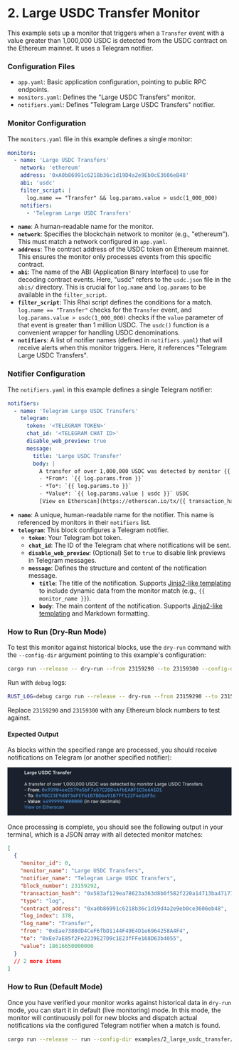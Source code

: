 # 2. Large USDC Transfer Monitor

This example sets up a monitor that triggers when a `Transfer` event with a
value greater than 1,000,000 USDC is detected from the USDC contract on the
Ethereum mainnet. It uses a Telegram notifier.

### Configuration Files

- `app.yaml`: Basic application configuration, pointing to public RPC endpoints.
- `monitors.yaml`: Defines the "Large USDC Transfers" monitor.
- `notifiers.yaml`: Defines "Telegram Large USDC Transfers" notifier.

### Monitor Configuration

The `monitors.yaml` file in this example defines a single monitor:

```yaml
monitors:
  - name: 'Large USDC Transfers'
    network: 'ethereum'
    address: '0xA0b86991c6218b36c1d19D4a2e9Eb0cE3606eB48'
    abi: 'usdc'
    filter_script: |
      log.name == "Transfer" && log.params.value > usdc(1_000_000)
    notifiers:
      - 'Telegram Large USDC Transfers'
```

- **`name`**: A human-readable name for the monitor.
- **`network`**: Specifies the blockchain network to monitor (e.g., "ethereum").
  This must match a network configured in `app.yaml`.
- **`address`**: The contract address of the USDC token on Ethereum mainnet.
  This ensures the monitor only processes events from this specific contract.
- **`abi`**: The name of the ABI (Application Binary Interface) to use for
  decoding contract events. Here, "usdc" refers to the `usdc.json` file in the
  `abis/` directory. This is crucial for `log.name` and `log.params` to be
  available in the `filter_script`.
- **`filter_script`**: This Rhai script defines the conditions for a match.
  `log.name == "Transfer"` checks for the `Transfer` event, and
  `log.params.value > usdc(1_000_000)` checks if the `value` parameter of that
  event is greater than 1 million USDC. The `usdc()` function is a convenient
  wrapper for handling USDC denominations.
- **`notifiers`**: A list of notifier names (defined in `notifiers.yaml`) that
  will receive alerts when this monitor triggers. Here, it references "Telegram
  Large USDC Transfers".

### Notifier Configuration

The `notifiers.yaml` in this example defines a single Telegram notifier:

```yaml
notifiers:
  - name: 'Telegram Large USDC Transfers'
    telegram:
      token: '<TELEGRAM TOKEN>'
      chat_id: '<TELEGRAM CHAT ID>'
      disable_web_preview: true
      message:
        title: 'Large USDC Transfer'
        body: |
          A transfer of over 1,000,000 USDC was detected by monitor {{ monitor_name }}.
          - *From*: `{{ log.params.from }}`
          - *To*: `{{ log.params.to }}`
          - *Value*: `{{ log.params.value | usdc }}` USDC
          [View on Etherscan](https://etherscan.io/tx/{{ transaction_hash }})
```

- **`name`**: A unique, human-readable name for the notifier. This name is
  referenced by monitors in their `notifiers` list.
- **`telegram`**: This block configures a Telegram notifier.
  - **`token`**: Your Telegram bot token.
  - **`chat_id`**: The ID of the Telegram chat where notifications will be sent.
  - **`disable_web_preview`**: (Optional) Set to `true` to disable link previews
    in Telegram messages.
  - **`message`**: Defines the structure and content of the notification
    message.
    - **`title`**: The title of the notification. Supports
      [Jinja2-like templating](https://docs.rs/minijinja/latest/minijinja/) to
      include dynamic data from the monitor match (e.g., `{{ monitor_name }}`).
    - **`body`**: The main content of the notification. Supports
      [Jinja2-like templating](https://docs.rs/minijinja/latest/minijinja/) and
      Markdown formatting.

### How to Run (Dry-Run Mode)

To test this monitor against historical blocks, use the `dry-run` command with
the `--config-dir` argument pointing to this example's configuration:

```bash
cargo run --release -- dry-run --from 23159290 --to 23159300 --config-dir examples/2_large_usdc_transfer/
```

Run with `debug` logs:

```bash
RUST_LOG=debug cargo run --release -- dry-run --from 23159290 --to 23159300 --config-dir examples/2_large_usdc_transfer/
```

Replace `23159290` and `23159300` with any Ethereum block numbers to test
against.

#### Expected Output

As blocks within the specified range are processed, you should receive
notifications on Telegram (or another specified notifier):

![alt text](image.png)

Once processing is complete, you should see the following output in your
terminal, which is a JSON array with all detected monitor matches:

```json
[
  {
    "monitor_id": 0,
    "monitor_name": "Large USDC Transfers",
    "notifier_name": "Telegram Large USDC Transfers",
    "block_number": 23159292,
    "transaction_hash": "0x583af129ea78623a363d8b0f582f220a14713ba4717771e30ec4408239991d0f",
    "type": "log",
    "contract_address": "0xa0b86991c6218b36c1d19d4a2e9eb0ce3606eb48",
    "log_index": 378,
    "log_name": "Transfer",
    "from": "0xEae7380dD4CeF6fbD1144F49E4D1e6964258A4F4",
    "to": "0xEe7aE85f2Fe2239E27D9c1E23fFFe168D63b4055",
    "value": 18616650000000
  }
  // 2 more items
]
```

### How to Run (Default Mode)

Once you have verified your monitor works against historical data in `dry-run`
mode, you can start it in default (live monitoring) mode. In this mode, the
monitor will continuously poll for new blocks and dispatch actual notifications
via the configured Telegram notifier when a match is found.

```bash
cargo run --release -- run --config-dir examples/2_large_usdc_transfer/
```
